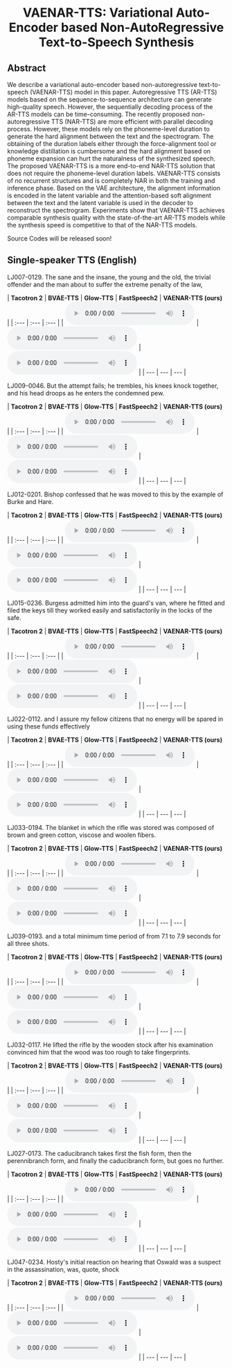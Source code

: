 # <center> VAENAR-TTS: Variational Auto-Encoder based Non-AutoRegressive Text-to-Speech Synthesis </center>

## Abstract
We describe a variational auto-encoder based non-autoregressive text-to-speech (VAENAR-TTS) model in this paper. Autoregressive TTS (AR-TTS) models based on the sequence-to-sequence architecture can generate high-quality speech. However, the sequentially decoding process of the AR-TTS models can be time-consuming. The recently proposed non-autoregressive TTS (NAR-TTS) are more efficient with parallel decoding process. However, these models rely on the phoneme-level duration to generate the hard alignment between the text and the spectrogram. The obtaining of the duration labels either through the force-alignment tool or knowledge distillation is cumbersome and the hard alignment based on phoneme expansion can hurt the naturalness of the synthesized speech. The proposed VAENAR-TTS is a more end-to-end NAR-TTS solution that does not require the phoneme-level duration labels. VAENAR-TTS consists of no recurrent structures and is completely NAR in both the training and inference phase. Based on the VAE architecture, the alignment information is encoded in the latent variable and the attention-based soft alignment between the text and the latent variable is used in the decoder to reconstruct the spectrogram. Experiments show that VAENAR-TTS achieves comparable synthesis quality with the state-of-the-art AR-TTS models while the synthesis speed is competitive to that of the NAR-TTS models.

Source Codes will be released soon!  


## Single-speaker TTS (English)

LJ007-0129. The sane and the insane, the young and the old, the trivial offender and the man about to suffer the extreme penalty of the law,

| **Tacotron 2** | **BVAE-TTS** | **Glow-TTS** | **FastSpeech2** | **VAENAR-TTS (ours)** |
| :--- | :--- | :--- |
| <audio src="wavs\tacotron2\LJ007-0129.wav" controls preload></audio> | <audio src="wavs/en/bvae/121_121726_000025_000001.wav" controls preload></audio> | <audio src="wavs/en/vara/121_121726_000025_000001.wav" controls preload></audio> |
| --- | --- | --- |

LJ009-0046. But the attempt fails; he trembles, his knees knock together, and his head droops as he enters the condemned pew.

| **Tacotron 2** | **BVAE-TTS** | **Glow-TTS** | **FastSpeech2** | **VAENAR-TTS (ours)** |
| :--- | :--- | :--- |
| <audio src="wavs/en/taco2/121_127105_000008_000002.wav" controls preload></audio> | <audio src="wavs/en/bvae/121_127105_000008_000002.wav" controls preload></audio> | <audio src="wavs/en/vara/121_127105_000008_000002.wav" controls preload></audio> |
| --- | --- | --- |

LJ012-0201. Bishop confessed that he was moved to this by the example of Burke and Hare.

| **Tacotron 2** | **BVAE-TTS** | **Glow-TTS** | **FastSpeech2** | **VAENAR-TTS (ours)** |
| :--- | :--- | :--- |
| <audio src="wavs/en/taco2/237_126133_000023_000000.wav" controls preload></audio> | <audio src="wavs/en/bvae/237_126133_000023_000000.wav" controls preload></audio> | <audio src="wavs/en/vara/237_126133_000023_000000.wav" controls preload></audio> |
| --- | --- | --- |


LJ015-0236. Burgess admitted him into the guard's van, where he fitted and filed the keys till they worked easily and satisfactorily in the locks of the safe.

| **Tacotron 2** | **BVAE-TTS** | **Glow-TTS** | **FastSpeech2** | **VAENAR-TTS (ours)** |
| :--- | :--- | :--- |
| <audio src="wavs/en/taco2/260_123286_000016_000000.wav" controls preload></audio> | <audio src="wavs/en/bvae/260_123286_000016_000000.wav" controls preload></audio> | <audio src="wavs/en/vara/260_123286_000016_000000.wav" controls preload></audio> |
| --- | --- | --- |

LJ022-0112. and I assure my fellow citizens that no energy will be spared in using these funds effectively

| **Tacotron 2** | **BVAE-TTS** | **Glow-TTS** | **FastSpeech2** | **VAENAR-TTS (ours)** |
| :--- | :--- | :--- |
| <audio src="wavs/en/taco2/260_123288_000006_000002.wav" controls preload></audio> | <audio src="wavs/en/bvae/260_123288_000006_000002.wav" controls preload></audio> | <audio src="wavs/en/vara/260_123288_000006_000002.wav" controls preload></audio> |
| --- | --- | --- |

LJ033-0194. The blanket in which the rifle was stored was composed of brown and green cotton, viscose and woolen fibers.

| **Tacotron 2** | **BVAE-TTS** | **Glow-TTS** | **FastSpeech2** | **VAENAR-TTS (ours)** |
| :--- | :--- | :--- |
| <audio src="wavs/en/taco2/533_1066_000015_000004.wav" controls preload></audio> | <audio src="wavs/en/bvae/533_1066_000015_000004.wav" controls preload></audio> | <audio src="wavs/en/vara/533_1066_000015_000004.wav" controls preload></audio> |
| --- | --- | --- |


LJ039-0193. and a total minimum time period of from 7.1 to 7.9 seconds for all three shots.

| **Tacotron 2** | **BVAE-TTS** | **Glow-TTS** | **FastSpeech2** | **VAENAR-TTS (ours)** |
| :--- | :--- | :--- |
| <audio src="wavs/en/taco2/908_157963_000010_000000.wav" controls preload></audio> | <audio src="wavs/en/bvae/908_157963_000010_000000.wav" controls preload></audio> | <audio src="wavs/en/vara/908_157963_000010_000000.wav" controls preload></audio> |
| --- | --- | --- |

LJ032-0117. He lifted the rifle by the wooden stock after his examination convinced him that the wood was too rough to take fingerprints.

| **Tacotron 2** | **BVAE-TTS** | **Glow-TTS** | **FastSpeech2** | **VAENAR-TTS (ours)** |
| :--- | :--- | :--- |
| <audio src="wavs/en/taco2/908_31957_000017_000001.wav" controls preload></audio> | <audio src="wavs/en/bvae/908_31957_000017_000001.wav" controls preload></audio> | <audio src="wavs/en/vara/908_31957_000017_000001.wav" controls preload></audio> |
| --- | --- | --- |

LJ027-0173. The caducibranch takes first the fish form, then the perennibranch form, and finally the caducibranch form, but goes no further.

| **Tacotron 2** | **BVAE-TTS** | **Glow-TTS** | **FastSpeech2** | **VAENAR-TTS (ours)** |
| :--- | :--- | :--- |
| <audio src="wavs/en/taco2/1089_134691_000002_000002.wav" controls preload></audio> | <audio src="wavs/en/bvae/1089_134691_000002_000002.wav" controls preload></audio> | <audio src="wavs/en/vara/1089_134691_000002_000002.wav" controls preload></audio> |
| --- | --- | --- |

LJ047-0234. Hosty's initial reaction on hearing that Oswald was a suspect in the assassination, was, quote, shock

| **Tacotron 2** | **BVAE-TTS** | **Glow-TTS** | **FastSpeech2** | **VAENAR-TTS (ours)** |
| :--- | :--- | :--- |
| <audio src="wavs/en/taco2/1284_1180_000006_000002.wav" controls preload></audio> | <audio src="wavs/en/bvae/1284_1180_000006_000002.wav" controls preload></audio> | <audio src="wavs/en/vara/1284_1180_000006_000002.wav" controls preload></audio> |
| --- | --- | --- |


